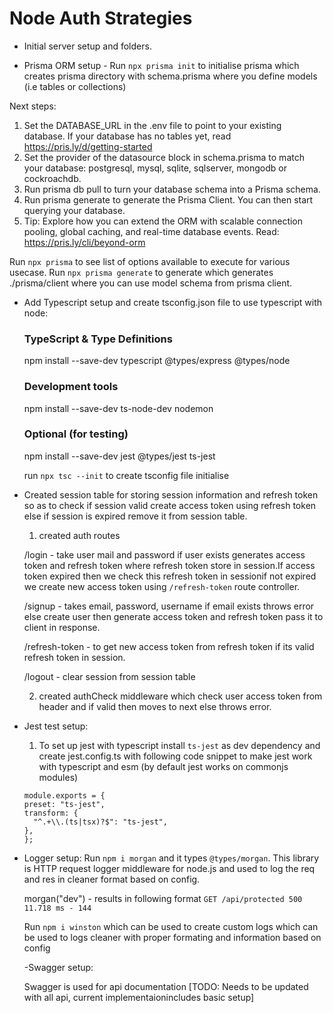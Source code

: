 # Node Auth Strategies

- Initial server setup and folders.

- Prisma ORM setup - Run `npx prisma init` to initialise prisma which creates prisma directory with schema.prisma where you define models (i.e tables or collections)

Next steps:

1. Set the DATABASE_URL in the .env file to point to your existing database. If your database has no tables yet, read https://pris.ly/d/getting-started
2. Set the provider of the datasource block in schema.prisma to match your database: postgresql, mysql, sqlite, sqlserver, mongodb or cockroachdb.
3. Run prisma db pull to turn your database schema into a Prisma schema.
4. Run prisma generate to generate the Prisma Client. You can then start querying your database.
5. Tip: Explore how you can extend the ORM with scalable connection pooling, global caching, and real-time database events. Read: https://pris.ly/cli/beyond-orm

Run `npx prisma` to see list of options available to execute for various usecase. Run `npx prisma generate` to generate which generates ./prisma/client where you can use model schema from prisma client.

- Add Typescript setup and create tsconfig.json file to use typescript with node:

  ### TypeScript & Type Definitions

  npm install --save-dev typescript @types/express @types/node

  ### Development tools

  npm install --save-dev ts-node-dev nodemon

  ### Optional (for testing)

  npm install --save-dev jest @types/jest ts-jest

  run `npx tsc --init` to create tsconfig file initialise

- Created session table for storing session information and refresh token so as to check if session valid create access token using refresh token else if session is expired remove it from session table.

  1.  created auth routes

  /login - take user mail and password if user exists generates access token and refresh token where refresh token store in session.If access token expired then we check this refresh token in sessionif not expired we create new access token using `/refresh-token` route controller.

  /signup - takes email, password, username if email exists throws error else create user then generate access token and refresh token pass it to client in response.

  /refresh-token - to get new access token from refresh token if its valid refresh token in session.

  /logout - clear session from session table

  2. created authCheck middleware which check user access token from header and if valid then moves to next else throws error.

- Jest test setup:

  1. To set up jest with typescript install `ts-jest` as dev dependency and create jest.config.ts with following code snippet to make jest work with typescript and esm (by default jest works on commonjs modules)

  ```
  module.exports = {
  preset: "ts-jest",
  transform: {
    "^.+\\.(ts|tsx)?$": "ts-jest",
  },
  };
  ```

- Logger setup:
  Run `npm i morgan` and it types `@types/morgan`. This library is HTTP request logger middleware for node.js and used to log the req and res in cleaner format based on config.

  morgan("dev") - results in following format `GET /api/protected 500 11.718 ms - 144`

  Run `npm i winston` which can be used to create custom logs which can be used to logs cleaner with proper formating and information based on config

  -Swagger setup:

  Swagger is used for api documentation [TODO: Needs to be updated with all api, current implementaionincludes basic setup]
